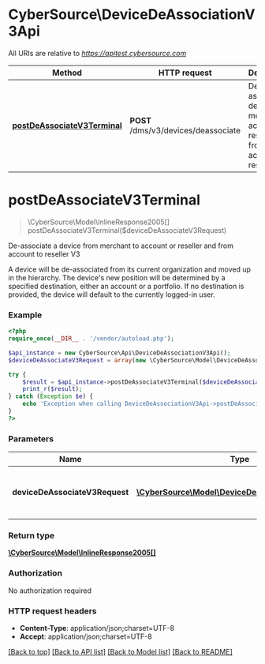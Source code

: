 # CyberSource\DeviceDeAssociationV3Api

All URIs are relative to *https://apitest.cybersource.com*

Method | HTTP request | Description
------------- | ------------- | -------------
[**postDeAssociateV3Terminal**](DeviceDeAssociationV3Api.md#postDeAssociateV3Terminal) | **POST** /dms/v3/devices/deassociate | De-associate a device from merchant to account or reseller and from account to reseller V3


# **postDeAssociateV3Terminal**
> \CyberSource\Model\InlineResponse2005[] postDeAssociateV3Terminal($deviceDeAssociateV3Request)

De-associate a device from merchant to account or reseller and from account to reseller V3

A device will be de-associated from its current organization and moved up in the hierarchy. The device's new position will be determined by a specified destination, either an account or a portfolio. If no destination is provided, the device will default to the currently logged-in user.

### Example
```php
<?php
require_once(__DIR__ . '/vendor/autoload.php');

$api_instance = new CyberSource\Api\DeviceDeAssociationV3Api();
$deviceDeAssociateV3Request = array(new \CyberSource\Model\DeviceDeAssociateV3Request()); // \CyberSource\Model\DeviceDeAssociateV3Request[] | deviceId that has to be de-associated to the destination organizationId.

try {
    $result = $api_instance->postDeAssociateV3Terminal($deviceDeAssociateV3Request);
    print_r($result);
} catch (Exception $e) {
    echo 'Exception when calling DeviceDeAssociationV3Api->postDeAssociateV3Terminal: ', $e->getMessage(), PHP_EOL;
}
?>
```

### Parameters

Name | Type | Description  | Notes
------------- | ------------- | ------------- | -------------
 **deviceDeAssociateV3Request** | [**\CyberSource\Model\DeviceDeAssociateV3Request[]**](../Model/DeviceDeAssociateV3Request.md)| deviceId that has to be de-associated to the destination organizationId. |

### Return type

[**\CyberSource\Model\InlineResponse2005[]**](../Model/InlineResponse2005.md)

### Authorization

No authorization required

### HTTP request headers

 - **Content-Type**: application/json;charset=UTF-8
 - **Accept**: application/json;charset=UTF-8

[[Back to top]](#) [[Back to API list]](../../README.md#documentation-for-api-endpoints) [[Back to Model list]](../../README.md#documentation-for-models) [[Back to README]](../../README.md)

